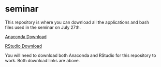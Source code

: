 # seminar
This repository is where you can download all the applications and bash files used in the seminar on July 27th.

[Anaconda Download](https://www.anaconda.com/download/)

[RStudio Download](https://www.rstudio.com/products/rstudio/download/#download)

You will need to download both Anaconda and RStudio for this repository to work. Both download links are above.
